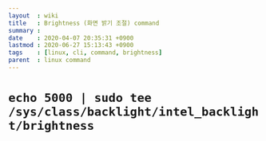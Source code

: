 ```yaml
---
layout  : wiki
title   : Brightness (화면 밝기 조절) command
summary : 
date    : 2020-04-07 20:35:31 +0900
lastmod : 2020-06-27 15:13:43 +0900
tags    : [linux, cli, command, brightness]
parent  : linux command
---
```


# `echo 5000 | sudo tee /sys/class/backlight/intel_backlight/brightness`
